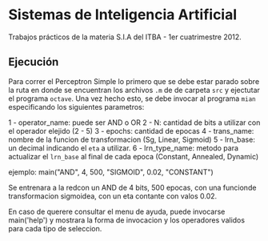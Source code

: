 Sistemas de Inteligencia Artificial
===================================

Trabajos prácticos de la materia S.I.A del ITBA - 1er cuatrimestre 2012.

Ejecución
---------

Para correr el Perceptron Simple lo primero que se debe estar parado sobre la ruta en donde se encuentran los archivos `.m` de de carpeta `src` y ejectutar el programa `octave`. Una vez hecho esto, se debe invocar al programa `mian` especificando los siguientes parametros:

1 - operator_name: puede ser AND o OR
2 - N: cantidad de bits a utilizar con el operador elejido (2 - 5)
3 - epochs: cantidad de epocas
4 - trans_name: nombre de la funcion de transformacion (Sg, Linear, Sigmoid)
5 - lrn_base: un decimal indicando el `eta` a utilizar.
6 - lrn_type_name: metodo para actualizar el `lrn_base` al final de cada epoca (Constant, Annealed, Dynamic)

ejemplo: main("AND", 4, 500, "SIGMOID", 0.02, "CONSTANT")

Se entrenara a la redcon un AND de 4 bits, 500 epocas, con una funcionde transformacion sigmoidea, con un eta contante con valos 0.02.


En caso de querere consultar el menu de ayuda, puede invocarse main('help') y mostrara la forma de invocacion y los operadores validos para cada tipo de seleccion.
